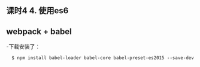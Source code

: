 ## 课时4 4. 使用es6


## webpack + babel
  -下载安装了：
  ```
    $ npm install babel-loader babel-core babel-preset-es2015 --save-dev
  ```
